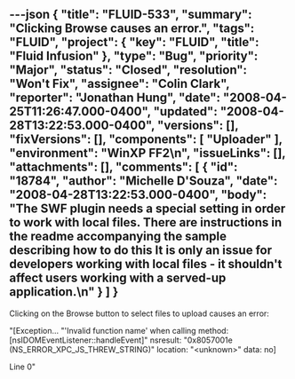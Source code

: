 ---json
{
  "title": "FLUID-533",
  "summary": "Clicking Browse causes an error.",
  "tags": "FLUID",
  "project": {
    "key": "FLUID",
    "title": "Fluid Infusion"
  },
  "type": "Bug",
  "priority": "Major",
  "status": "Closed",
  "resolution": "Won't Fix",
  "assignee": "Colin Clark",
  "reporter": "Jonathan Hung",
  "date": "2008-04-25T11:26:47.000-0400",
  "updated": "2008-04-28T13:22:53.000-0400",
  "versions": [],
  "fixVersions": [],
  "components": [
    "Uploader"
  ],
  "environment": "WinXP FF2\n",
  "issueLinks": [],
  "attachments": [],
  "comments": [
    {
      "id": "18784",
      "author": "Michelle D'Souza",
      "date": "2008-04-28T13:22:53.000-0400",
      "body": "The SWF plugin needs a special setting in order to work with local files. There are instructions in the readme accompanying the sample describing how to do this It is only an issue for developers working with local files - it shouldn't affect users working with a served-up application.\n"
    }
  ]
}
---
Clicking on the Browse button to select files to upload causes an error:

"\[Exception... "'Invalid function name' when calling method: \[nsIDOMEventListener::handleEvent]"  nsresult: "0x8057001e (NS\_ERROR\_XPC\_JS\_THREW\_STRING)"  location: "\<unknown>"  data: no]

Line 0"

        